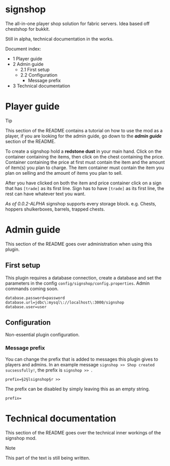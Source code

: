 # signshop
The all-in-one player shop solution for fabric servers. Idea based off 
chestshop for bukkit.

Still in alpha, technical documentation in the works.

Document index:
- 1 Player guide
- 2 Admin guide
  - 2.1 First setup
  - 2.2 Configuration
    - Message prefix
- 3 Technical documentation

# Player guide
> [!TIP]
> This section of the README contains a tutorial on how to use the mod as a 
> player, if you are looking for the admin guide, go down to the ***admin 
> guide*** section of the README.

To create a signshop hold a **redstone dust** in your main hand. Click on the 
container containing the items, then click on the chest containing the price.
Container containing the price at first must contain the item and the amount of
item(s) you plan to charge. The item container must contain the item you plan 
on selling and the amount of items you plan to sell.

After you have clicked on both the item and price container click on a sign 
that has `[trade]` as its first line. Sign has to have `[trade]` as its first 
line, the rest can have whatever text you want.

*As of 0.0.2-ALPHA* signshop supports every storage block. e.g. Chests, hoppers
shulkerboxes, barrels, trapped chests.

# Admin guide
This section of the README goes over administration when using this plugin.
## First setup
This plugin requires a database connection, create a database and set the 
parameters in the config `config/signshop/config.properties`. Admin commands 
coming soon.

```properties
database.password=password
database.url=jdbc\:mysql\://localhost\:3000/signshop
database.user=user
```

## Configuration
Non-essential plugin configuration.
### Message prefix
You can change the prefix that is added to messages this plugin gives to
players and admins. In an example message `signshop >> Shop created 
sucsessfully!`, the prefix is `signshop >> `.
```properties
prefix=§2§lsignshop§r >> 
```
The prefix can be disabled by simply leaving this as an empty string.
```properties
prefix=
```

# Technical documentation
This section of the README goes over the technical inner workings of the
signshop mod.
> [!NOTE]
> This part of the text is still being written.




